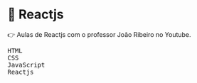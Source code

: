 # :small_blue_diamond: Reactjs

:point_right: Aulas de Reactjs com o professor João Ribeiro no Youtube.

<kbd>HTML</kbd>  
<kbd>CSS</kbd>  
<kbd>JavaScript</kbd>  
<kbd>Reactjs</kbd>
